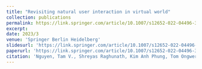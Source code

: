 ```yaml
---
title: "Revisiting natural user interaction in virtual world"
collection: publications
permalink: https://link.springer.com/article/10.1007/s12652-022-04496-3
excerpt: 
date: 2023/3
venue: 'Springer Berlin Heidelberg'
slidesurl: 'https://link.springer.com/article/10.1007/s12652-022-04496-3'
paperurl: 'https://link.springer.com/article/10.1007/s12652-022-04496-3'
citation: 'Nguyen, Tam V., Shreyas Raghunath, Kim Anh Phung, Tom Ongwere, and Minh-Triet Tran. "Revisiting natural user interaction in virtual world." Journal of Ambient Intelligence and Humanized Computing 14, no. 3 (2023): 2443-2453.'
---
```


